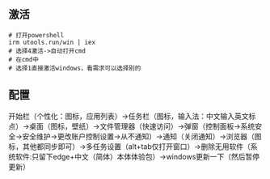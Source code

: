 ## 激活

```shell
# 打开powershell
irm utools.run/win | iex
# 选择4激活->自动打开cmd
# 在cmd中
# 选择1直接激活windows，看需求可以选择别的
```

## 配置

开始栏（个性化：图标，应用列表）->任务栏（图标，输入法：中文输入英文标点）->桌面（图标，壁纸）->文件管理器（快速访问）->弹窗（控制面板->系统安全->安全维护->更改账户控制设置->从不通知）->通知（关闭通知）->浏览器（图标，其他都同步即可）->多任务设置（alt+tab仅打开窗口）->删除无用软件（系统软件:只留下edge+中文（简体）本体体验包）->windows更新一下（然后暂停更新）
